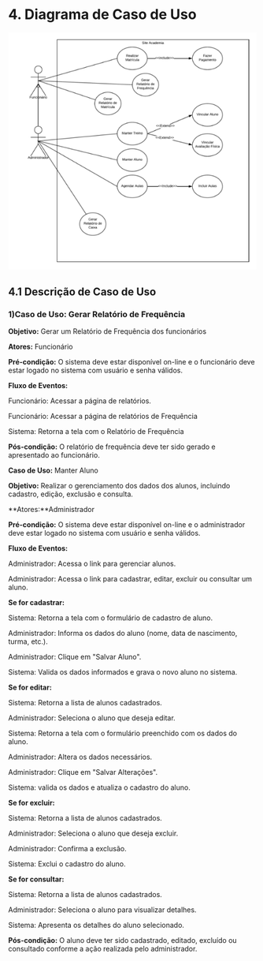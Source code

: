 # 4. Diagrama de Caso de Uso #

!['Diagrama de Casos de Uso'](./img/Casosdeuso.png)



## 4.1 Descrição de Caso de Uso ##

### <a name="_4e7corccx54x"></a>**1)Caso de Uso:** Gerar Relatório de Frequência
**Objetivo:** Gerar um Relatório de Frequência dos funcionários 

**Atores:** Funcionário

**Pré-condição:** O sistema deve estar disponível on-line e o funcionário deve estar logado no sistema com usuário e senha válidos.

**Fluxo de Eventos:**

Funcionário: Acessar a página de relatórios.

Funcionário: Acessar a página de relatórios de Frequência

Sistema: Retorna a tela com o Relatório de Frequência

**Pós-condição:** O relatório de frequência deve ter sido gerado e apresentado ao funcionário.

**Caso de Uso:** Manter Aluno

**Objetivo:** Realizar o gerenciamento dos dados dos alunos, incluindo cadastro, edição, exclusão e consulta.

**Atores:**Administrador

**Pré-condição:** O sistema deve estar disponível on-line e o administrador deve estar logado no sistema com usuário e senha válidos.

**Fluxo de Eventos:**

Administrador: Acessa o link para gerenciar alunos.  

Administrador: Acessa o link para cadastrar, editar, excluir ou consultar um aluno.

**Se for cadastrar:**

Sistema: Retorna a tela com o formulário de cadastro de aluno.  

Administrador: Informa os dados do aluno (nome, data de nascimento, turma, etc.).  

Administrador: Clique em "Salvar Aluno".  

Sistema: Valida os dados informados e grava o novo aluno no sistema.






**Se for editar:**

Sistema: Retorna a lista de alunos cadastrados.  

Administrador: Seleciona o aluno que deseja editar.  

Sistema: Retorna a tela com o formulário preenchido com os dados do aluno.  

Administrador: Altera os dados necessários.  

Administrador: Clique em "Salvar Alterações".  

Sistema: valida os dados e atualiza o cadastro do aluno.

**Se for excluir:**

Sistema: Retorna a lista de alunos cadastrados.  

Administrador: Seleciona o aluno que deseja excluir.  

Administrador: Confirma a exclusão.  

Sistema: Exclui o cadastro do aluno.

**Se for consultar:**

Sistema: Retorna a lista de alunos cadastrados.  

Administrador: Seleciona o aluno para visualizar detalhes.  

Sistema: Apresenta os detalhes do aluno selecionado.

**Pós-condição:** O aluno deve ter sido cadastrado, editado, excluído ou consultado conforme a ação realizada pelo administrador.
